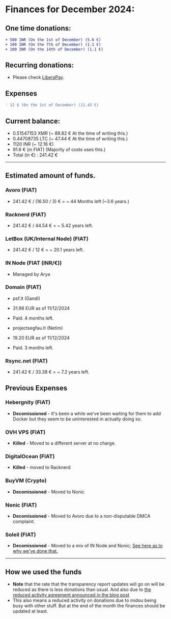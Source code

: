 # Finances for December 2024:

## One time donations:

```diff
+ 500 INR (On the 1st of December) (5.6 €)
+ 100 INR (On the 7th of December) (1.1 €)
+ 100 INR (On the 14th of December) (1.1 €)
```

## Recurring donations:

- Please check [LiberaPay](https://liberapay.com/ProjectSegfault).

## Expenses

```diff
- 12 $ (On the 1st of December) (11.43 €)
```

## Current balance:

- 0.51547153 XMR (~ 89.82 € At the time of writing this.)
- 0.44708735 LTC (~ 47.44 € At the time of writing this.)
- 1120 INR (~ 12.16 €)
- 91.6 € (in FIAT) (Majority of costs uses this.)
- Total (in €) : 241.42 €

---

## Estimated amount of funds.

### Avoro (FIAT)

- 241.42 € / (16.50 / 3) € = ~ 44 Months left (~3.6 years.)

### Racknerd (FIAT)

- 241.42 € / 44.54 € = ~ 5.42 years left.

### LetBox (UK/Internal Node) (FIAT)

- 241.42 € / 12 € = ~ 20.1 years left.

### IN Node (FIAT (INR/€))

- Managed by Arya

### Domain (FIAT)

- psf.lt (Gandi)

* 31.98 EUR as of 11/12/2024

* Paid. 4 months left.

- projectsegfau.lt (Netim)

* 19.20 EUR as of 11/12/2024

* Paid. 3 months left.

### Rsync.net (FIAT)

- 241.42 € / 33.38 € = ~ 7.2 years left.

## Previous Expenses

### Hebergnity (FIAT)

- **Decomissioned** - It's been a while we've been waiting for them to add Docker but they seem to be uninterested in actually doing so.

### OVH VPS (FIAT)

- **Killed** - Moved to a different server at no charge.

### DigitalOcean (FIAT)

- **Killed** - moved to Racknerd

### BuyVM (Crypto)

- **Decomissioned** - Moved to Nonic

### Nonic (FIAT)

- **Decomissioned** - Moved to Avoro due to a non-disputable DMCA complaint.

### Soleil (FIAT)

- **Decomissioned** - Moved to a mix of IN Node and Nonic; [See here as to why we've done that.](https://blog.projectsegfau.lt/the-future-of-project-segfault/)

---

## How we used the funds

- **Note** that the rate that the transparency report updates will go on will be reduced as there is less donations than usual. And also due to [the reduced activity agreement announced in the blog post](https://blog.projectsegfau.lt/the-future-of-project-segfault)
- This also means a reduced activity on donations due to midou being busy with other stuff. But at the end of the month the finances should be updated at least.
